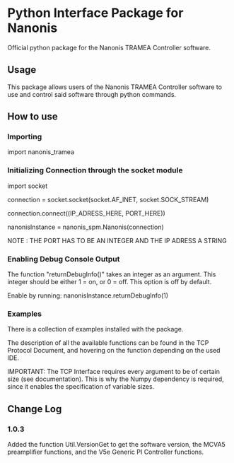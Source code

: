 # Python Interface Package for Nanonis 

Official python package for the Nanonis TRAMEA Controller software.

## Usage

This package allows users of the Nanonis TRAMEA Controller software to use and control
said software through python commands.

## How to use

### Importing

import nanonis_tramea

### Initializing Connection through the socket module

import socket

connection = socket.socket(socket.AF_INET, socket.SOCK_STREAM)

connection.connect((IP_ADRESS_HERE, PORT_HERE))

nanonisInstance = nanonis_spm.Nanonis(connection)

NOTE : THE PORT HAS TO BE AN INTEGER AND THE IP ADRESS A STRING

### Enabling Debug Console Output

The function "returnDebugInfo()" takes an integer as an argument. 
This integer should be either 1 = on, or 0 = off. This option is off by default.

Enable by running:
nanonisInstance.returnDebugInfo(1)

### Examples

There is a collection of examples installed with the package.

The description of all the available functions can be found in the TCP Protocol Document, and hovering on the function depending on the used IDE.

IMPORTANT:
The TCP Interface requires every argument to be of certain size (see documentation).
This is why the Numpy dependency is required, since it enables the specification
of variable sizes. 

## Change Log

### 1.0.3
Added the function Util.VersionGet to get the software version, the MCVA5 preamplifier functions, and the V5e Generic PI Controller functions.



